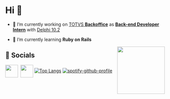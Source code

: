 # Hi 🤙

- 🔧 I’m currently working on [TOTVS **Backoffice**][link_totvs] as [**Back-end Developer Intern**][linkedin] with [Delphi 10.2][pascal_repo]

- 📔 I’m currently learning **Ruby on Rails**
<img align="right" height="150" src="https://i.ibb.co/PhDHQB5/Rodriguez-Typing-At-Desk.gif"/>

## 💬 Socials

[<img src= "https://upload.wikimedia.org/wikipedia/commons/4/44/Microsoft_logo.svg" width="40" align="center"/>][ms_learn] ![]() [<img src="https://w1.codingame.com/work/wp-content/uploads/2020/12/gorails-logo.png" width="40" align="center"/>][go_rails] [![Top Langs](https://github-readme-stats.vercel.app/api/top-langs/?username=henrique-souza&theme=ayu-mirage&layout=compact&langs_count=10&hide=HTML,Batchfile)](https://github.com/henrique-souza?tab=repositories)  [![spotify-github-profile][spotify]](https://github.com/kittinan/spotify-github-profile)

[pascal_repo]: https://github.com/henrique-souza?tab=repositories&q=&type=&language=pascal&sort=
[linkedin]: https://www.linkedin.com/in/riquehen
[ms_learn]: https://docs.microsoft.com/users/henrique-souza-8745/achievements
[go_rails]: https://gorails.com/users/64010
[hacker_rank]: https://www.hackerrank.com/h_s_s_henrique
[link_totvs]: https://www.totvs.com/hospitalidade/produtos/?nowprocket=1
[email_link]: mailto:hsouza.dev@outlook.com.br
[profile_views]: https://komarev.com/ghpvc/?username=henrique-souza&color=lightgrey&style=flat-square
[spotify]: https://spotify-github-profile.vercel.app/api/view?uid=22aaqwnwsca3lv62n6lido44i&cover_image=true&theme=natemoo-re&show_offline=true&bar_color=000000&bar_color_cover=true
